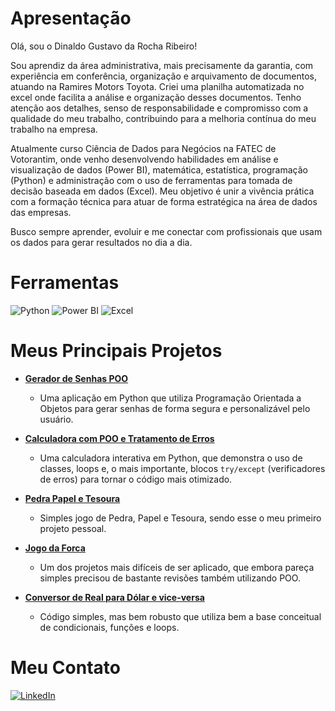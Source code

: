 # Apresentação 
Olá, sou o Dinaldo Gustavo da Rocha Ribeiro!

Sou aprendiz da área administrativa, mais precisamente da garantia, com experiência em conferência, organização e arquivamento de documentos, atuando na Ramires Motors Toyota. Criei uma planilha automatizada no excel onde facilita a análise e organização desses documentos. Tenho atenção aos detalhes, senso de responsabilidade e compromisso com a qualidade do meu trabalho, contribuindo para a melhoria contínua do meu trabalho na empresa.

Atualmente curso Ciência de Dados para Negócios na FATEC de Votorantim, onde venho desenvolvendo habilidades em análise e visualização de dados (Power BI), matemática, estatística, programação (Python) e administração com o uso de ferramentas para tomada de decisão baseada em dados (Excel). Meu objetivo é unir a vivência prática com a formação técnica para atuar de forma estratégica na área de dados das empresas.

Busco sempre aprender, evoluir e me conectar com profissionais que usam os dados para gerar resultados no dia a dia.

# Ferramentas
![Python](https://img.shields.io/badge/Python-3776AB?style=for-the-badge&logo=python&logoColor=white)
![Power BI](https://img.shields.io/badge/Power_BI-F2C811?style=for-the-badge&logo=Power-BI&logoColor=black)
![Excel](https://img.shields.io/badge/Excel-217346?style=for-the-badge&logo=microsoft-excel&logoColor=white)

# Meus Principais Projetos
- **[Gerador de Senhas POO]()**
  - Uma aplicação em Python que utiliza Programação Orientada a Objetos para gerar senhas de forma segura e personalizável pelo usuário.

- **[Calculadora com POO e Tratamento de Erros]()**
  - Uma calculadora interativa em Python, que demonstra o uso de classes, loops e, o mais importante, blocos `try/except` (verificadores de erros) para tornar o código mais otimizado.

- **[Pedra Papel e Tesoura](https://github.com/Dinaldo-Gustavo/projeto_pedra_papel_tesoura)**
  - Simples jogo de Pedra, Papel e Tesoura, sendo esse o meu primeiro projeto pessoal.

- **[Jogo da Forca]()**  
  - Um dos projetos mais difíceis de ser aplicado, que embora pareça simples precisou de bastante revisões também utilizando POO.

- **[Conversor de Real para Dólar e vice-versa]()**
  - Código simples, mas bem robusto que utiliza bem a base conceitual de condicionais, funções e loops.

# Meu Contato
[![LinkedIn](https://img.shields.io/badge/LinkedIn-0077B5?style=for-the-badge&logo=linkedin&logoColor=white)](https://www.linkedin.com/in/dinaldo-gustavo)
